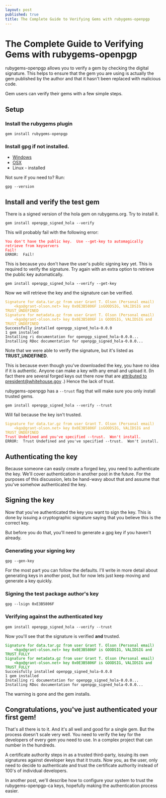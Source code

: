 ```yaml
---
layout: post
published: true
title: The Complete Guide to Verifying Gems with rubygems-openpgp
---
```


The Complete Guide to Verifying Gems with rubygems-openpgp
==========================================================

rubygems-openpgp allows you to verify a gem by checking the digital
signature.  This helps to ensure that the gem you are using is
actually the gem published by the author and that it hasn't been
replaced with malicious code.

Gem users can verify their gems with a few simple steps.

## Setup

### Install the rubygems plugin

    gem install rubygems-openpgp

### Install gpg if not installed.

* [Windows](http://www.gpg4win.org)
* [OSX](https://www.gpgtools.org/)
* Linux - installed

Not sure if you need to? Run:

    gpg --version
    
## Install and verify the test gem

There is a signed version of the hola gem on rubygems.org.  Try to
install it.

    gem install openpgp_signed_hola --verify

This will probably fail with the following error:

<pre><code><span style='color:red;'>You don't have the public key.  Use --get-key to automagically retrieve from keyservers
Fail!</span>
ERROR:  Fail!
</code></pre>

This is because you don't have the user's public signing key yet. This
is required to verify the signature. Try again with an extra option to
retrieve the public key automatically.

    gem install openpgp_signed_hola --verify --get-key

Now we will retrieve the key and the signature can be verified.

<pre><code><span style='color:GoldenRod;'>Signature for data.tar.gz from user Grant T. Olson (Personal email)
    &lt;kgo@grant-olson.net&gt; key 0x0E3B5806F isGOODSIG, VALIDSIG and TRUST_UNDEFINED
Signature for metadata.gz from user Grant T. Olson (Personal email)
    &lt;kgo@grant-olson.net&gt; key 0x0E3B5806F is GOODSIG, VALIDSIG and TRUST_UNDEFINED</span>
Successfully installed openpgp_signed_hola-0.0.0
1 gem installed
Installing ri documentation for openpgp_signed_hola-0.0.0...
Installing RDoc documentation for openpgp_signed_hola-0.0.0...
</code></pre>    

Note that we were able to verify the signature, but it's listed as
**TRUST_UNDEFINED**.

This is because even though you've downloaded the key, you have no
idea if it is authentic. Anyone can make a key with any email and
upload it. (In fact there are several forged keys out there now that
are
[attributed to president@whitehouse.gov](http://pool.sks-keyservers.net:11371/pks/lookup?op=vindex&search=president%40whitehouse.gov&fingerprint=on)
.)  Hence the lack of trust.

rubygems-openpgp has a `--trust` flag that will make sure you only
install trusted gems.

    gem install openpgp_signed_hola --verify --trust

Will fail because the key isn't trusted.

<pre><code><span style='color:GoldenRod;'>Signature for data.tar.gz from user Grant T. Olson (Personal email)
    &lt;kgo@grant-olson.net&gt; key 0x0E3B5806F isGOODSIG, VALIDSIG and TRUST_UNDEFINED</span>
<span style='color:red'>Trust Undefined and you've specified --trust.  Won't install.</span>
ERROR:  Trust Undefined and you've specified --trust.  Won't install.
</code></pre>


## Authenticating the key

Because someone can easily create a forged key, you need to
authenticate the key. We'll cover authentication in another post in
the future. For the purposes of this discussion, lets be hand-wavy
about that and assume that you've somehow authenticated the key.

## Signing the key

Now that you've authenticated the key you want to sign the key. This
is done by issuing a cryptographic signature saying that you believe
this is the correct key.

But before you do that, you'll need to generate a gpg key if you
haven't already.

### Generating your signing key

    gpg --gen-key

For the most part you can follow the defaults.  I'll write in more
detail about generating keys in another post, but for now lets just
keep moving and generate a key quickly.

### Signing the test package author's key

    gpg --lsign 0xE3B5806F

### Verifying against the authenticated key

    gem install openpgp_signed_hola --verify --trust

Now you'll see that the signature is verified **and** trusted.

<pre><code><span style='color:green;'>Signature for data.tar.gz from user Grant T. Olson (Personal email)
    &lt;kgo@grant-olson.net&gt; key 0x0E3B5806F is GOODSIG, VALIDSIG and TRUST_FULLY
Signature for metadata.gz from user Grant T. Olson (Personal email)
    &lt;kgo@grant-olson.net&gt; key 0x0E3B5806F is GOODSIG, VALIDSIG and TRUST_FULLY</span>
Successfully installed openpgp_signed_hola-0.0.0
1 gem installed
Installing ri documentation for openpgp_signed_hola-0.0.0...
Installing RDoc documentation for openpgp_signed_hola-0.0.0...
</code></pre>

The warning is gone and the gem installs.

## Congratulations, you've just authenticated your first gem!

That's all there is to it.  And it's all well and good for a single
gem.  But the process doesn't scale very well.  You need to verify the
key for the developers of every gem you need to use.  In a complex
project that can number in the hundreds.

A certificate authority steps in as a trusted third-party, issuing
its own signatures against developer keys that it trusts.  Now you, as
the user, only need to decide to authenticate and trust the
certificate authority instead of 100's of individual developers.

In another post, we'll describe how to configure your system to trust
the rubygems-openpgp-ca keys, hopefully making the authentication
process easier.
